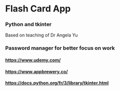 # Flash Card App
### Python and tkinter
Based on teaching of Dr Angela Yu
### Password manager for better focus on work
#### https://www.udemy.com/
#### https://www.appbrewery.co/
#### https://docs.python.org/fr/3/library/tkinter.html